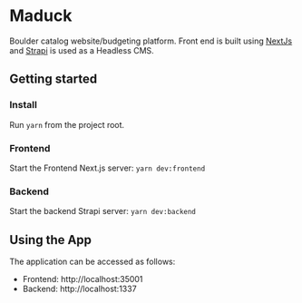 # Maduck

Boulder catalog website/budgeting platform. Front end is built using [NextJs](https://https://nextjs.org/) and [Strapi](https://strapi.io/) is used as a Headless CMS.

## Getting started

### Install

Run `yarn` from the project root.

### Frontend

Start the Frontend Next.js server: `yarn dev:frontend`

### Backend

Start the backend Strapi server: `yarn dev:backend`

## Using the App

The application can be accessed as follows:

-   Frontend: http://localhost:35001
-   Backend: http://localhost:1337
